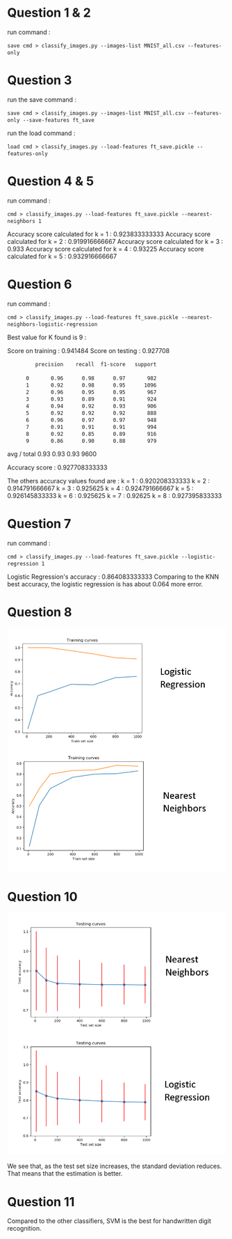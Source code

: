 # Question 1 & 2

run command : 
```
save cmd > classify_images.py --images-list MNIST_all.csv --features-only
```

# Question 3

run the save command : 
```
save cmd > classify_images.py --images-list MNIST_all.csv --features-only --save-features ft_save
```
run the load command :
```
load cmd > classify_images.py --load-features ft_save.pickle --features-only
```

# Question 4 & 5

run command : 
```
cmd > classify_images.py --load-features ft_save.pickle --nearest-neighbors 1
```
Accuracy score calculated for k = 1 : 0.923833333333
Accuracy score calculated for k = 2 : 0.919916666667
Accuracy score calculated for k = 3 : 0.933
Accuracy score calculated for k = 4 : 0.93225
Accuracy score calculated for k = 5 : 0.932916666667

# Question 6

run command : 
```
cmd > classify_images.py --load-features ft_save.pickle --nearest-neighbors-logistic-regression
```

Best value for K found is 9 :

Score on training : 0.941484
Score on testing : 0.927708

             precision    recall  f1-score   support

          0       0.96      0.98      0.97       982
          1       0.92      0.98      0.95      1096
          2       0.96      0.95      0.95       967
          3       0.93      0.89      0.91       924
          4       0.94      0.92      0.93       906
          5       0.92      0.92      0.92       888
          6       0.96      0.97      0.97       948
          7       0.91      0.91      0.91       994
          8       0.92      0.85      0.89       916
          9       0.86      0.90      0.88       979

avg / total       0.93      0.93      0.93      9600

Accuracy score : 0.927708333333

The others accuracy values found are :
k = 1 : 0.920208333333
k = 2 : 0.914791666667
k = 3 : 0.925625
k = 4 : 0.924791666667
k = 5 : 0.926145833333
k = 6 : 0.925625
k = 7 : 0.92625
k = 8 : 0.927395833333

# Question 7

run command : 
```
cmd > classify_images.py --load-features ft_save.pickle --logistic-regression 1
```
Logistic Regression's accuracy : 0.864083333333
Comparing to the KNN best accuracy, the logistic regression is has about 0.064 more error.

# Question 8

![Learning curves](img/q8.png "Learning curves with both methods")

# Question 10

![Testing curves](img/q10.png "Testing curves with both methods")

We see that, as the test set size increases, the standard deviation reduces. 
That means that the estimation is better.

# Question 11

Compared to the other classifiers, SVM is the best for handwritten digit recognition.



